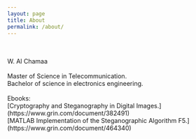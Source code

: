 ```yaml
---
layout: page
title: About
permalink: /about/
---
```

<br />
<br />
W. Al Chamaa
<br /><br />
<div style="text-align: justify"> 
Master of Science in Telecommunication. <br />
Bachelor of science in electronics engineering.</div>

<br />
Ebooks:
<br />
[Cryptography and Steganography in Digital Images.](https://www.grin.com/document/382491)
<br />
[MATLAB Implementation of the Steganographic Algorithm F5.](https://www.grin.com/document/464340)
